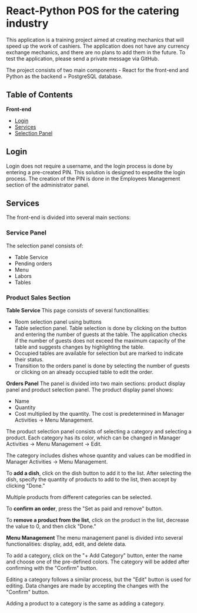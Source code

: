 # React-Python POS for the catering industry

This application is a training project aimed at creating mechanics that will speed up the work of cashiers. The application does not have any currency exchange mechanics, and there are no plans to add them in the future. To test the application, please send a private message via GitHub.

The project consists of two main components - React for the front-end and Python as the backend + PostgreSQL database.

## Table of Contents
**Front-end**
- [Login](#login)
- [Services](#services)
- [Selection Panel](#selection-panel)

## Login
Login does not require a username, and the login process is done by entering a pre-created PIN. This solution is designed to expedite the login process. The creation of the PIN is done in the Employees Management section of the administrator panel.

## Services
The front-end is divided into several main sections:

### Service Panel
The selection panel consists of:
- Table Service
- Pending orders
- Menu
- Labors
- Tables

### Product Sales Section
**Table Service**
This page consists of several functionalities:

- Room selection panel using buttons
- Table selection panel. Table selection is done by clicking on the button and entering the number of guests at the table. The application checks if the number of guests does not exceed the maximum capacity of the table and suggests changes by highlighting the table.
- Occupied tables are available for selection but are marked to indicate their status.
- Transition to the orders panel is done by selecting the number of guests or clicking on an already occupied table to edit the order.

**Orders Panel**
The panel is divided into two main sections: product display panel and product selection panel.
The product display panel shows:
- Name
- Quantity
- Cost multiplied by the quantity. The cost is predetermined in Manager Activities -> Menu Management.

The product selection panel consists of selecting a category and selecting a product. Each category has its color, which can be changed in Manager Activities -> Menu Management -> Edit.

The category includes dishes whose quantity and values can be modified in Manager Activities -> Menu Management.

To **add a dish**, click on the dish button to add it to the list. After selecting the dish, specify the quantity of products to add to the list, then accept by clicking "Done."

Multiple products from different categories can be selected.

To **confirm an order**, press the "Set as paid and remove" button.

To **remove a product from the list**, click on the product in the list, decrease the value to 0, and then click "Done."

**Menu Management**
The menu management panel is divided into several functionalities: display, add, edit, and delete data.

To add a category, click on the "+ Add Category" button, enter the name and choose one of the pre-defined colors. The category will be added after confirming with the "Confirm" button.

Editing a category follows a similar process, but the "Edit" button is used for editing. Data changes are made by accepting the changes with the "Confirm" button.

Adding a product to a category is the same as adding a category.